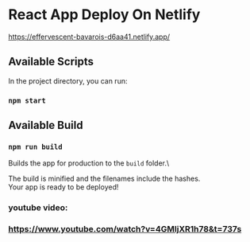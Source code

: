 # React App Deploy On Netlify

https://effervescent-bavarois-d6aa41.netlify.app/

## Available Scripts
In the project directory, you can run:
### `npm start`

## Available Build

### `npm run build`

Builds the app for production to the `build` folder.\

The build is minified and the filenames include the hashes.\
Your app is ready to be deployed!


### youtube video:
### https://www.youtube.com/watch?v=4GMljXR1h78&t=737s
